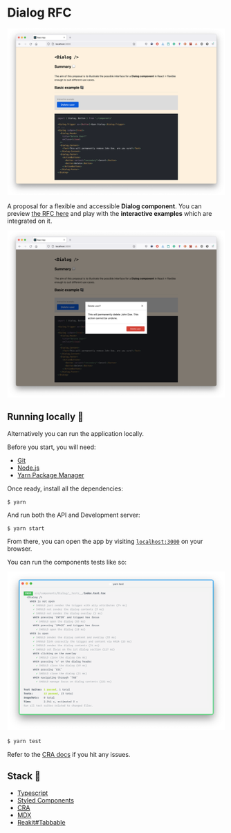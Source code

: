 # Dialog RFC

<img src="./.github/images/rfc.png" width="600" />

A proposal for a flexible and accessible **Dialog component**. You can preview [the RFC here](https://dialog-rfc.vercel.app/) and play with the **interactive examples** which are integrated on it.

<img src="./.github/images/dialog-open.png" width="600" />

## Running locally 🔖

Alternatively you can run the application locally.

Before you start, you will need:

- [Git](http://git-scm.com/book/en/v2/Getting-Started-Installing-Git)
- [Node.js](https://nodejs.org/download/)
- [Yarn Package Manager](https://yarnpkg.com/en/)

Once ready, install all the dependencies:

```
$ yarn
```

And run both the API and Development server:

```bash
$ yarn start
```

From there, you can open the app by visiting [`localhost:3000`](http://localhost:3000/) on your browser.

You can run the components tests like so:

<img src="./.github/images/tests.png" width="600" />

```bash
$ yarn test
```

Refer to the [CRA docs](https://create-react-app.dev/docs/troubleshooting/) if you hit any issues.

## Stack 🧱

- [Typescript](https://www.typescriptlang.org/)
- [Styled Components](https://styled-components.com/)
- [CRA](https://create-react-app.dev/)
- [MDX](https://mdxjs.com/)
- [Reakit#Tabbable](https://reakit.io/docs/tabbable/#main)
